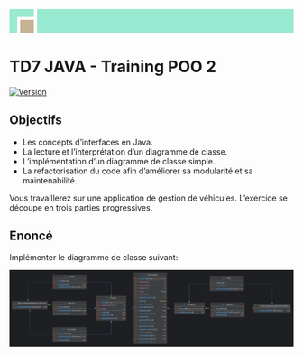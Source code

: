 ![separe](https://raw.githubusercontent.com/studoo-app/.github/main/profile/studoo-banner-logo.png)
# TD7 JAVA - Training POO 2
[![Version](https://img.shields.io/badge/Version-2025-blue)]()

## Objectifs

- Les concepts d’interfaces en Java.
- La lecture et l’interprétation d’un diagramme de classe.
- L’implémentation d’un diagramme de classe simple.
- La refactorisation du code afin d’améliorer sa modularité et sa maintenabilité.

Vous travaillerez sur une application de gestion de véhicules. L’exercice se découpe en trois parties progressives.


## Enoncé

Implémenter le diagramme de classe suivant:

![Diagramme de classe](./docs/diagramme-classes.png)
